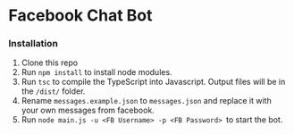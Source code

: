 # Facebook Chat Bot

### Installation
1. Clone this repo
2. Run `npm install` to install node modules.
3. Run `tsc` to compile the TypeScript into Javascript.  Output files will be in the `/dist/` folder.
4. Rename `messages.example.json` to `messages.json` and replace it with your own messages from facebook.
5. Run `node main.js -u <FB Username> -p <FB Password> `to start the bot.